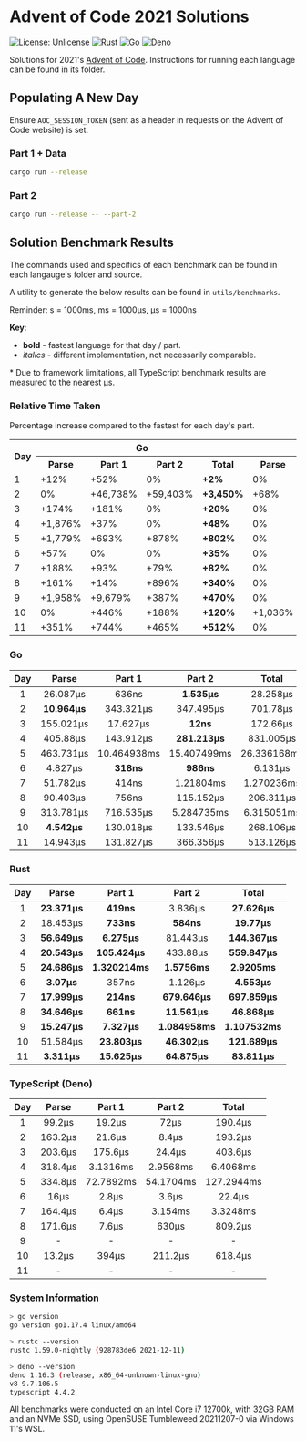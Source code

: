 # Advent of Code 2021 Solutions

[![License: Unlicense](https://img.shields.io/badge/license-Unlicense-blue.svg)](http://unlicense.org/)
[![Rust](https://github.com/maneac/aoc2021/actions/workflows/rust.yml/badge.svg)](https://github.com/maneac/aoc2021/actions/workflows/rust.yml)
[![Go](https://github.com/maneac/aoc2021/actions/workflows/golang.yml/badge.svg)](https://github.com/maneac/aoc2021/actions/workflows/golang.yml)
[![Deno](https://github.com/maneac/aoc2021/actions/workflows/deno.yml/badge.svg)](https://github.com/maneac/aoc2021/actions/workflows/deno.yml)

Solutions for 2021's [Advent of Code](https://adventofcode.com/2021). Instructions for running each language can be found in its folder.

## Populating A New Day

Ensure `AOC_SESSION_TOKEN` (sent as a header in requests on the Advent of Code website) is set.

### Part 1 + Data

```bash
cargo run --release
```

### Part 2

```bash
cargo run --release -- --part-2
```

## Solution Benchmark Results

The commands used and specifics of each benchmark can be found in each langauge's folder and source.

A utility to generate the below results can be found in `utils/benchmarks`.

Reminder: s = 1000ms, ms = 1000&mu;s, &mu;s = 1000ns

**Key**:

- **bold** - fastest language for that day / part.
- *italics* - different implementation, not necessarily comparable.

\* Due to framework limitations, all TypeScript benchmark results are measured to the nearest &mu;s.

### Relative Time Taken

Percentage increase compared to the fastest for each day's part.

<table>
  <tr>
    <th rowspan=2>Day</th>
    <th colspan=4>Go</th>
    <th colspan=4>Rust</th>
    <th colspan=4>TypeScript</th>
  </tr>
  <tr>
    <th>Parse</th>
    <th>Part 1</th>
    <th>Part 2</th>
    <th>Total</th>
    <th>Parse</th>
    <th>Part 1</th>
    <th>Part 2</th>
    <th>Total</th>
    <th>Parse</th>
    <th>Part 1</th>
    <th>Part 2</th>
    <th>Total</th>
  </tr>
  <tr>
    <td>1</td>
    <td>+12%</td>
    <td>+52%</td>
    <td>0%</td>
    <td><b>+2%</b></td>
    <td>0%</td>
    <td>0%</td>
    <td>+150%</td>
    <td><b>0%</b></td>
    <td>+324%</td>
    <td>+4,482%</td>
    <td>+4,591%</td>
    <td><b>+589%</b></td>
  </tr>
  <tr>
    <td>2</td>
    <td>0%</td>
    <td>+46,738%</td>
    <td>+59,403%</td>
    <td><b>+3,450%</b></td>
    <td>+68%</td>
    <td>0%</td>
    <td>0%</td>
    <td><b>0%</b></td>
    <td>+1,389%</td>
    <td>+2,847%</td>
    <td>+1,338%</td>
    <td><b>+877%</b></td>
  </tr>
  <tr>
    <td>3</td>
    <td>+174%</td>
    <td>+181%</td>
    <td>0%</td>
    <td><b>+20%</b></td>
    <td>0%</td>
    <td>0%</td>
    <td>+678,592%</td>
    <td><b>0%</b></td>
    <td>+259%</td>
    <td>+2,698%</td>
    <td>+203,233%</td>
    <td><b>+180%</b></td>
  </tr>
  <tr>
    <td>4</td>
    <td>+1,876%</td>
    <td>+37%</td>
    <td>0%</td>
    <td><b>+48%</b></td>
    <td>0%</td>
    <td>0%</td>
    <td>+54%</td>
    <td><b>0%</b></td>
    <td>+1,450%</td>
    <td>+2,870%</td>
    <td>+951%</td>
    <td><b>+1,044%</b></td>
  </tr>
  <tr>
    <td>5</td>
    <td>+1,779%</td>
    <td>+693%</td>
    <td>+878%</td>
    <td><b>+802%</b></td>
    <td>0%</td>
    <td>0%</td>
    <td>0%</td>
    <td><b>0%</b></td>
    <td>+1,256%</td>
    <td>+5,413%</td>
    <td>+3,338%</td>
    <td><b>+4,259%</b></td>
  </tr>
  <tr>
    <td>6</td>
    <td>+57%</td>
    <td>0%</td>
    <td>0%</td>
    <td><b>+35%</b></td>
    <td>0%</td>
    <td>+12%</td>
    <td>+14%</td>
    <td><b>0%</b></td>
    <td>+421%</td>
    <td>+781%</td>
    <td>+265%</td>
    <td><b>+392%</b></td>
  </tr>
  <tr>
    <td>7</td>
    <td>+188%</td>
    <td>+93%</td>
    <td>+79%</td>
    <td><b>+82%</b></td>
    <td>0%</td>
    <td>0%</td>
    <td>0%</td>
    <td><b>0%</b></td>
    <td>+813%</td>
    <td>+2,891%</td>
    <td>+364%</td>
    <td><b>+376%</b></td>
  </tr>
  <tr>
    <td>8</td>
    <td>+161%</td>
    <td>+14%</td>
    <td>+896%</td>
    <td><b>+340%</b></td>
    <td>0%</td>
    <td>0%</td>
    <td>0%</td>
    <td><b>0%</b></td>
    <td>+395%</td>
    <td>+1,050%</td>
    <td>+5,349%</td>
    <td><b>+1,627%</b></td>
  </tr>
  <tr>
    <td>9</td>
    <td>+1,958%</td>
    <td>+9,679%</td>
    <td>+387%</td>
    <td><b>+470%</b></td>
    <td>0%</td>
    <td>0%</td>
    <td>0%</td>
    <td><b>0%</b></td>
    <td>-</td>
    <td>-</td>
    <td>-</td>
    <td><b>-</b></td>
  </tr>
  <tr>
    <td>10</td>
    <td>0%</td>
    <td>+446%</td>
    <td>+188%</td>
    <td><b>+120%</b></td>
    <td>+1,036%</td>
    <td>0%</td>
    <td>0%</td>
    <td><b>0%</b></td>
    <td>+191%</td>
    <td>+1,555%</td>
    <td>+356%</td>
    <td><b>+408%</b></td>
  </tr>
  <tr>
    <td>11</td>
    <td>+351%</td>
    <td>+744%</td>
    <td>+465%</td>
    <td><b>+512%</b></td>
    <td>0%</td>
    <td>0%</td>
    <td>0%</td>
    <td><b>0%</b></td>
    <td>-</td>
    <td>-</td>
    <td>-</td>
    <td><b>-</b></td>
  </tr>
</table>

### Go

| Day   | Parse             | Part 1            | Part 2            | Total             |
|:-----:|:-----------------:|:-----------------:|:-----------------:|:-----------------:|
| 1     | 26.087&mu;s       | 636ns             | **1.535&mu;s**    | 28.258&mu;s       |
| 2     | **10.964&mu;s**   | 343.321&mu;s      | 347.495&mu;s      | 701.78&mu;s       |
| 3     | 155.021&mu;s      | 17.627&mu;s       | **12ns**          | 172.66&mu;s       |
| 4     | 405.88&mu;s       | 143.912&mu;s      | **281.213&mu;s**  | 831.005&mu;s      |
| 5     | 463.731&mu;s      | 10.464938ms       | 15.407499ms       | 26.336168ms       |
| 6     | 4.827&mu;s        | **318ns**         | **986ns**         | 6.131&mu;s        |
| 7     | 51.782&mu;s       | 414ns             | 1.21804ms         | 1.270236ms        |
| 8     | 90.403&mu;s       | 756ns             | 115.152&mu;s      | 206.311&mu;s      |
| 9     | 313.781&mu;s      | 716.535&mu;s      | 5.284735ms        | 6.315051ms        |
| 10    | **4.542&mu;s**    | 130.018&mu;s      | 133.546&mu;s      | 268.106&mu;s      |
| 11    | 14.943&mu;s       | 131.827&mu;s      | 366.356&mu;s      | 513.126&mu;s      |

### Rust

| Day   | Parse             | Part 1            | Part 2            | Total             |
|:-----:|:-----------------:|:-----------------:|:-----------------:|:-----------------:|
| 1     | **23.371&mu;s**   | **419ns**         | 3.836&mu;s        | **27.626&mu;s**   |
| 2     | 18.453&mu;s       | **733ns**         | **584ns**         | **19.77&mu;s**    |
| 3     | **56.649&mu;s**   | **6.275&mu;s**    | 81.443&mu;s       | **144.367&mu;s**  |
| 4     | **20.543&mu;s**   | **105.424&mu;s**  | 433.88&mu;s       | **559.847&mu;s**  |
| 5     | **24.686&mu;s**   | **1.320214ms**    | **1.5756ms**      | **2.9205ms**      |
| 6     | **3.07&mu;s**     | 357ns             | 1.126&mu;s        | **4.553&mu;s**    |
| 7     | **17.999&mu;s**   | **214ns**         | **679.646&mu;s**  | **697.859&mu;s**  |
| 8     | **34.646&mu;s**   | **661ns**         | **11.561&mu;s**   | **46.868&mu;s**   |
| 9     | **15.247&mu;s**   | **7.327&mu;s**    | **1.084958ms**    | **1.107532ms**    |
| 10    | 51.584&mu;s       | **23.803&mu;s**   | **46.302&mu;s**   | **121.689&mu;s**  |
| 11    | **3.311&mu;s**    | **15.625&mu;s**   | **64.875&mu;s**   | **83.811&mu;s**   |

### TypeScript (Deno)

| Day   | Parse             | Part 1            | Part 2            | Total             |
|:-----:|:-----------------:|:-----------------:|:-----------------:|:-----------------:|
| 1     | 99.2&mu;s         | 19.2&mu;s         | 72&mu;s           | 190.4&mu;s        |
| 2     | 163.2&mu;s        | 21.6&mu;s         | 8.4&mu;s          | 193.2&mu;s        |
| 3     | 203.6&mu;s        | 175.6&mu;s        | 24.4&mu;s         | 403.6&mu;s        |
| 4     | 318.4&mu;s        | 3.1316ms          | 2.9568ms          | 6.4068ms          |
| 5     | 334.8&mu;s        | 72.7892ms         | 54.1704ms         | 127.2944ms        |
| 6     | 16&mu;s           | 2.8&mu;s          | 3.6&mu;s          | 22.4&mu;s         |
| 7     | 164.4&mu;s        | 6.4&mu;s          | 3.154ms           | 3.3248ms          |
| 8     | 171.6&mu;s        | 7.6&mu;s          | 630&mu;s          | 809.2&mu;s        |
| 9     | -                 | -                 | -                 | -                 |
| 10    | 13.2&mu;s         | 394&mu;s          | 211.2&mu;s        | 618.4&mu;s        |
| 11    | -                 | -                 | -                 | -                 |

### System Information

```sh
> go version
go version go1.17.4 linux/amd64

> rustc --version
rustc 1.59.0-nightly (928783de6 2021-12-11)

> deno --version
deno 1.16.3 (release, x86_64-unknown-linux-gnu)
v8 9.7.106.5
typescript 4.4.2
```

All benchmarks were conducted on an Intel Core i7 12700k, with 32GB RAM and an NVMe SSD, using OpenSUSE Tumbleweed 20211207-0 via Windows 11's WSL.
